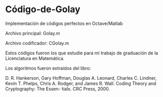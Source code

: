 # Código-de-Golay
Implementación de códigos perfectos en Octave/Matlab

Archivo principal: Golay.m

Archivo codificador: CGolay.m

Estos códigos fueron los que estudie para mi trabajo de graduación de la Licenciatura en Matemática.

Los algoritmos fueron extraidos del libro:

D. R. Hankerson, Gary Hoffman, Douglas A. Leonard, Charles C. Lindner, Kevin T.
Phelps, Chris A. Rodger, and James R. Wall. Coding Theory and Cryptography: The Essen-
tials. CRC Press, 2000.
